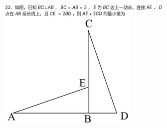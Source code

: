 22．如图，已知 $B C \bot A B$ ， $B C { = } A B { = } 3$ ， $E$ 为 $B C$ 边上一动点，连接 $A E$ ， $D$ 点在 $A B$ 延长线上，且 $C E$ $= 2 B D$ ，则 $A E + 2 C D$ 的最小值为
![](<../../qs_image_DB/专题2-6__逆等线之乾坤大挪移（解析版）/8e9cad98eb6d30f6a092634109e38b277e86ab5a597660d63690aa7cdfd0dc3f.jpg>)

